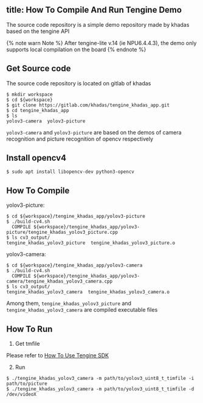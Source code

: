 title: How To Compile And Run Tengine Demo
---

The source code repository is a simple demo repository made by khadas based on the tengine API

{% note warn Note %}
After tengine-lite v.14 (ie NPU6.4.4.3), the demo only supports local compilation on the board
{% endnote %}


## Get Source code

The source code repository is located on gitlab of khadas

```shell
$ mkdir workspace
$ cd ${workspace}
$ git clone https://gitlab.com/khadas/tengine_khadas_app.git
$ cd tengine_khadas_app
$ ls
yolov3-camera  yolov3-picture
```

`yolov3-camera` and `yolov3-picture` are based on the demos of camera recognition and picture recognition of opencv respectively

## Install opencv4

```shell
$ sudo apt install libopencv-dev python3-opencv 
```

## How To Compile

yolov3-picture:

```shell
$ cd ${workspace}/tengine_khadas_app/yolov3-picture
$ ./build-cv4.sh
  COMPILE ${workspace}/tengine_khadas_app/yolov3-picture/tengine_khadas_yolov3_picture.cpp
$ ls cv3_output/
tengine_khadas_yolov3_picture  tengine_khadas_yolov3_picture.o
```

yolov3-camera:

```shell
$ cd ${workspace}/tengine_khadas_app/yolov3-camera
$ ./build-cv4.sh
  COMPILE ${workspace}/tengine_khadas_app/yolov3-camera/tengine_khadas_yolov3_camera.cpp
$ ls cv3_output/
tengine_khadas_yolov3_camera  tengine_khadas_yolov3_camera.o
```

Among them, `tengine_khadas_yolov3_picture` and `tengine_khadas_yolov3_camera` are compiled executable files

## How To Run


1. Get tmfile

Please refer to [How To Use Tengine SDK](/vim3/HowToUseTengineSDK)


2. Run

```shell
$ ./tengine_khadas_yolov3_camera -m path/to/yolov3_uint8_t_timfile -i path/to/picture
$ ./tengine_khadas_yolov3_camera -m path/to/yolov3_uint8_t_timfile -d /dev/videoX
```




















